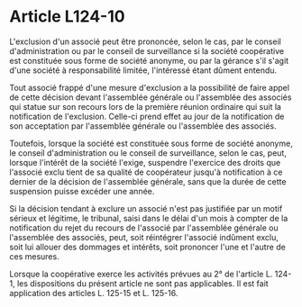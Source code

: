 # Article L124-10

L'exclusion d'un associé peut être prononcée, selon le cas, par le conseil d'administration ou par le conseil de surveillance si la société coopérative est constituée sous forme de société anonyme, ou par la gérance s'il s'agit d'une société à responsabilité limitée, l'intéressé étant dûment entendu.

Tout associé frappé d'une mesure d'exclusion a la possibilité de faire appel de cette décision devant l'assemblée générale ou l'assemblée des associés qui statue sur son recours lors de la première réunion ordinaire qui suit la notification de l'exclusion. Celle-ci prend effet au jour de la notification de son acceptation par l'assemblée générale ou l'assemblée des associés.

Toutefois, lorsque la société est constituée sous forme de société anonyme, le conseil d'administration ou le conseil de surveillance, selon le cas, peut, lorsque l'intérêt de la société l'exige, suspendre l'exercice des droits que l'associé exclu tient de sa qualité de coopérateur jusqu'à notification à ce dernier de la décision de l'assemblée générale, sans que la durée de cette suspension puisse excéder une année.

Si la décision tendant à exclure un associé n'est pas justifiée par un motif sérieux et légitime, le tribunal, saisi dans le délai d'un mois à compter de la notification du rejet du recours de l'associé par l'assemblée générale ou l'assemblée des associés, peut, soit réintégrer l'associé indûment exclu, soit lui allouer des dommages et intérêts, soit prononcer l'une et l'autre de ces mesures.

Lorsque la coopérative exerce les activités prévues au 2° de l'article L. 124-1, les dispositions du présent article ne sont pas applicables. Il est fait application des articles L. 125-15 et L. 125-16.
